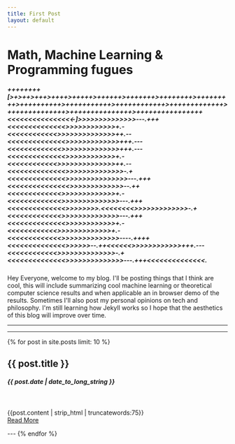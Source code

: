 ```yaml
---
title: First Post
layout: default
---
```

# Math, Machine Learning & Programming fugues

##### ++++++++[>+>++>+++>++++>+++++>++++++>+++++++>++++++++>+++++++++>++++++++++>+++++++++++>++++++++++++>+++++++++++++>++++++++++++++>+++++++++++++++>++++++++++++++++<<<<<<<<<<<<<<<<-]>>>>>>>>>>>>>>---.+++<<<<<<<<<<<<<<>>>>>>>>>>>>+.-<<<<<<<<<<<<>>>>>>>>>>>>>>++.--<<<<<<<<<<<<<<>>>>>>>>>>>>>+++.---<<<<<<<<<<<<<>>>>>>>>>>>>>>+++.---<<<<<<<<<<<<<<>>>>>>>>>>>>+.-<<<<<<<<<<<<>>>>>>>>>>>>>>++.--<<<<<<<<<<<<<<>>>>>>>>>>>>>>-.+<<<<<<<<<<<<<<>>>>>>>>>>>>>>>---.+++<<<<<<<<<<<<<<<>>>>>>>>>>>>>--.++<<<<<<<<<<<<<>>>>>>>>>>>>>+.-<<<<<<<<<<<<<>>>>>>>>>>>>>>---.+++<<<<<<<<<<<<<<>>>>>>>>.<<<<<<<<>>>>>>>>>>>>>-.+<<<<<<<<<<<<<>>>>>>>>>>>>>>---.+++<<<<<<<<<<<<<<>>>>>>>>>>>>+.-<<<<<<<<<<<<>>>>>>>>>>>>>+.-<<<<<<<<<<<<<>>>>>>>>>>>>>>----.++++<<<<<<<<<<<<<<>>>>>>--.++<<<<<<>>>>>>>>>>>>+++.---<<<<<<<<<<<<>>>>>>>>>>>>>>-.+<<<<<<<<<<<<<<>>>>>>>>>>>>>>---.+++<<<<<<<<<<<<<<.
   
    
    
    
Hey Everyone, welcome to my blog. I'll be posting things that I think are cool, this will include summarizing cool machine learning or theoretical computer science results and when applicable an in browser demo of the results. Sometimes I'll also post my personal opinions on tech and philosophy. I'm still learning how Jekyll works so I hope that the aesthetics of this blog will improve over time.

---
---

{% for post in site.posts limit: 10 %}
<div class="row-fluid">
  <div class="span12">
    <h2>{{ post.title }}</h2>
    <h5>{{ post.date | date_to_long_string }}</h5>
    <br>
    <p>
      {{post.content | strip_html | truncatewords:75}}<br>
      <a href="{{ post.url }}">Read More</a>
    </p>
  </div>
</div>
---
{% endfor %}
